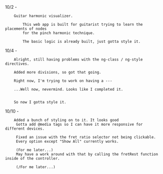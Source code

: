 10/2 - 

		Guitar harmonic visualizer. 

			This web app is built for guitarist trying to learn the placements of nodes
			for the pinch harmonic technique. 

			The basic logic is already built, just gotta style it. 

10/4 -

		Alright, still having problems with the ng-class / ng-style directives. 

		Added more divisions, so got that going. 

		Right now, I'm trying to work on having a ---

		...Well now, nevermind. Looks like I completed it.


		So now I gotta style it. 

		

10/10 - 
		
		Added a bunch of styling on to it. It looks good
		 Gotta add @media tags so I can have it more responsive for different devices.

		 Fixed an issue with the fret ratio selector not being clickable. 
		 Every option except "Show All" currently works.
		
		 (For me later...)
		 May have a work around with that by calling the fretRest function inside of the controller.

		 (/For me later...)